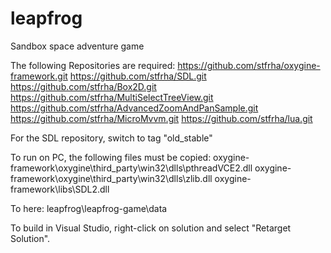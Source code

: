 # leapfrog
Sandbox space adventure game

The following Repositories are required:
https://github.com/stfrha/oxygine-framework.git
https://github.com/stfrha/SDL.git
https://github.com/stfrha/Box2D.git
https://github.com/stfrha/MultiSelectTreeView.git
https://github.com/stfrha/AdvancedZoomAndPanSample.git
https://github.com/stfrha/MicroMvvm.git
https://github.com/stfrha/lua.git

For the SDL repository, switch to tag "old_stable"

To run on PC, the following files must be copied:
oxygine-framework\oxygine\third_party\win32\dlls\pthreadVCE2.dll
oxygine-framework\oxygine\third_party\win32\dlls\zlib.dll
oxygine-framework\libs\SDL2.dll

To here:
leapfrog\leapfrog-game\data

To build in Visual Studio, right-click on solution and select "Retarget Solution".

